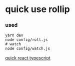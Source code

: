 # quick use rollip


### used

```shell
yarn dev
node config/roll.js
# watch
node config/watch.js
```

[quick react typescript](https://github.com/9a-aaaaaaaa/rollup-build-react)
